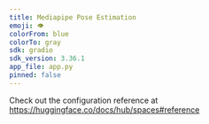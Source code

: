 ```yaml
---
title: Mediapipe Pose Estimation
emoji: 👁
colorFrom: blue
colorTo: gray
sdk: gradio
sdk_version: 3.36.1
app_file: app.py
pinned: false
---
```


Check out the configuration reference at https://huggingface.co/docs/hub/spaces#reference
